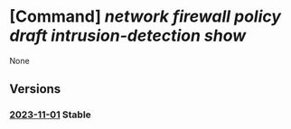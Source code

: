 # [Command] _network firewall policy draft intrusion-detection show_

None

## Versions

### [2023-11-01](/Resources/mgmt-plane/L3N1YnNjcmlwdGlvbnMve30vcmVzb3VyY2Vncm91cHMve30vcHJvdmlkZXJzL21pY3Jvc29mdC5uZXR3b3JrL2ZpcmV3YWxscG9saWNpZXMve30vZmlyZXdhbGxwb2xpY3lkcmFmdHMvZGVmYXVsdA==/2023-11-01.xml) **Stable**

<!-- mgmt-plane /subscriptions/{}/resourcegroups/{}/providers/microsoft.network/firewallpolicies/{}/firewallpolicydrafts/default 2023-11-01 properties.intrusionDetection -->
